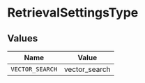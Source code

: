 # RetrievalSettingsType


## Values

| Name            | Value           |
| --------------- | --------------- |
| `VECTOR_SEARCH` | vector_search   |